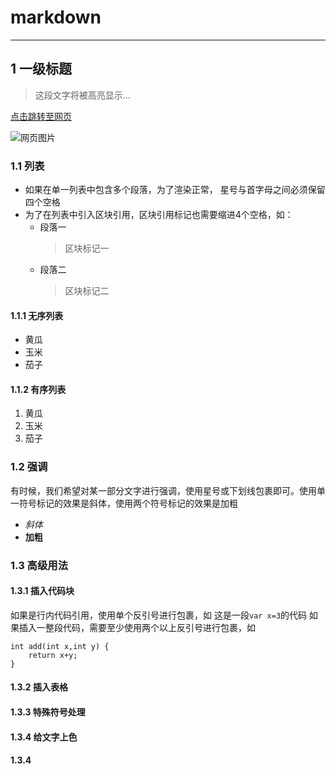 # markdown
***
## 1 一级标题
> 这段文字将被高亮显示...

[点击跳转至网页](http://www.baidu.com)

![网页图片](https://upload-images.jianshu.io/upload_images/703764-605e3cc2ecb664f6.jpg?imageMogr2/auto-orient/strip%7CimageView2/2/w/1240)
### 1.1 列表
*   如果在单一列表中包含多个段落，为了渲染正常，
    星号与首字母之间必须保留四个空格
*   为了在列表中引入区块引用，区块引用标记也需要缩进4个空格，如：
    * 段落一
        > 区块标记一
    * 段落二
        > 区块标记二
#### 1.1.1 无序列表
* 黄瓜
* 玉米
* 茄子
#### 1.1.2 有序列表
1. 黄瓜
2. 玉米
3. 茄子
### 1.2 强调
有时候，我们希望对某一部分文字进行强调，使用星号或下划线包裹即可。使用单一符号标记的效果是斜体，使用两个符号标记的效果是加粗
* *斜体*
* **加粗**
### 1.3 高级用法
#### 1.3.1 插入代码块
如果是行内代码引用，使用单个反引号进行包裹，如
这是一段`var x=3`的代码
如果插入一整段代码，需要至少使用两个以上反引号进行包裹，如
```
int add(int x,int y) {
    return x+y;
}
```

#### 1.3.2 插入表格
#### 1.3.3 特殊符号处理
#### 1.3.4 给文字上色
#### 1.3.4
